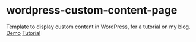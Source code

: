 # wordpress-custom-content-page
Template to display custom content in WordPress, for a tutorial on my blog.  
[Demo](https://aladinstudio.com/projects/)
[Tutorial](https://aladinstudio.com/2020/06/11/how-to-create-and-display-custom-content-in-wordpress/)

